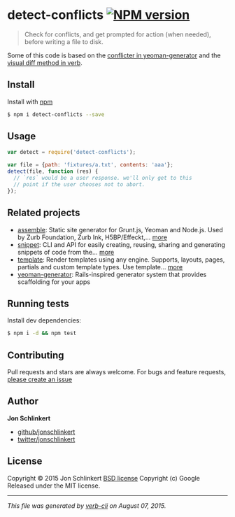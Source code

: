 # detect-conflicts [![NPM version](https://badge.fury.io/js/detect-conflicts.svg)](http://badge.fury.io/js/detect-conflicts)

> Check for conflicts, and get prompted for action (when needed), before writing a file to disk.

Some of this code is based on the [conflicter in yeoman-generator](https://github.com/yeoman/generator) and the [visual diff method in verb](https://github.com/verbose/verb).

## Install

Install with [npm](https://www.npmjs.com/)

```sh
$ npm i detect-conflicts --save
```

## Usage

```js
var detect = require('detect-conflicts');

var file = {path: 'fixtures/a.txt', contents: 'aaa'};
detect(file, function (res) {
  // `res` would be a user response. we'll only get to this
  // point if the user chooses not to abort. 
});
```

## Related projects

* [assemble](http://assemble.io): Static site generator for Grunt.js, Yeoman and Node.js. Used by Zurb Foundation, Zurb Ink, H5BP/Effeckt,… [more](http://assemble.io)
* [snippet](https://github.com/jonschlinkert/snippet): CLI and API for easily creating, reusing, sharing and generating snippets of code from the… [more](https://github.com/jonschlinkert/snippet)
* [template](https://github.com/jonschlinkert/template): Render templates using any engine. Supports, layouts, pages, partials and custom template types. Use template… [more](https://github.com/jonschlinkert/template)
* [yeoman-generator](http://yeoman.io): Rails-inspired generator system that provides scaffolding for your apps

## Running tests

Install dev dependencies:

```sh
$ npm i -d && npm test
```

## Contributing

Pull requests and stars are always welcome. For bugs and feature requests, [please create an issue](https://github.com/jonschlinkert/detect-conflicts/issues/new)

## Author

**Jon Schlinkert**

+ [github/jonschlinkert](https://github.com/jonschlinkert)
+ [twitter/jonschlinkert](http://twitter.com/jonschlinkert)

## License

Copyright © 2015 Jon Schlinkert
[BSD license](http://opensource.org/licenses/bsd-license.php)
Copyright (c) Google
Released under the MIT license.

***

_This file was generated by [verb-cli](https://github.com/assemble/verb-cli) on August 07, 2015._